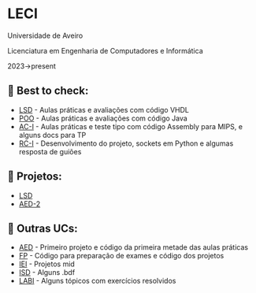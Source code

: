 # LECI
Universidade de Aveiro

Licenciatura em Engenharia de Computadores e Informática

2023->present

## 📌 Best to check:
- [LSD](https://github.com/Dinisoliv/LECI/tree/main/1Ano/LSD) - Aulas práticas e avaliações com código VHDL
- [POO](https://github.com/Dinisoliv/LECI/tree/main/1Ano/POO) - Aulas práticas e avaliações com código Java
- [AC-I](https://github.com/Dinisoliv/LECI/tree/main/2Ano/AC-I) - Aulas práticas e teste tipo com código Assembly para MIPS, e alguns docs para TP
- [RC-I](https://github.com/Dinisoliv/LECI/tree/main/2Ano/RC-I) - Desenvolvimento do projeto, sockets em Python e algumas resposta de guiões

## 📌 Projetos:
- [LSD](https://github.com/Dinisoliv/Projeto_Final_LSD)
- [AED-2](https://github.com/Dinisoliv/AED_Projeto2_DAO_ACS)

## 📌 Outras UCs:
- [AED](https://github.com/Dinisoliv/LECI/tree/main/2Ano/AED) - Primeiro projeto e código da primeira metade das aulas práticas
- [FP](https://github.com/Dinisoliv/LECI/tree/main/1Ano/FP) - Código para preparação de exames e código dos projetos
- [IEI](https://github.com/Dinisoliv/LECI/tree/main/1Ano/IEI) - Projetos mid
- [ISD](https://github.com/Dinisoliv/LECI/tree/main/1Ano/ISD/Pratica) - Alguns .bdf
- [LABI](https://github.com/Dinisoliv/LECI/tree/main/1Ano/LABI) - Alguns tópicos com exercícios resolvidos
